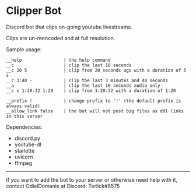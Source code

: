 # Clipper Bot

Discord bot that clips on-going youtube livestreams.

Clips are un-reencoded and at full resolution.

Sample usage:
```
__help                | the help command
__c                   | clip the last 10 seconds
__c 20 5              | clip from 20 seconds ago with a duration of 5 s
__c 3:40 -            | clip the last 3 minutes and 40 seconds
__a                   | clip the last 10 seconds audio only
__c s 1:20:32 1:20    | clip from 1:20:32 with a duration of 1:20
                    
__prefix !            | change prefix to '!' (the default prefix is always valid)
__allow_link false    | the bot will not post big files as ddl links in this server
```

Dependencies:
* discord.py
* youtube-dl
* starlette
* uvicorn
* ffmpeg
---
If you want to add the bot to your server or otherwise need help with it, contact OdielDomanie at Discord: Terlick#8575
